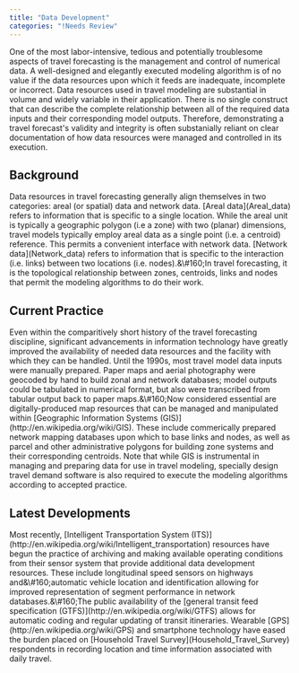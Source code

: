 ```yaml
---
title: "Data Development"
categories: "!Needs Review"
---
```


One of the most labor-intensive, tedious and potentially troublesome aspects of travel forecasting is the management and control of numerical data. A well-designed and elegantly executed modeling algorithm is of no value if the data resources upon which it feeds are inadequate, incomplete or incorrect. Data resources used in travel modeling are substantial in volume and widely variable in their application. There is no single construct that can describe the complete relationship between all of the required data inputs and their corresponding model outputs. Therefore, demonstrating a travel forecast's validity and integrity is often substanially reliant on clear documentation of how data resources were managed and controlled in its execution.

<h2 class="TML">
Background

</h2>
Data resources in travel forecasting generally align themselves in two categories: areal (or spatial) data and network data. <span class="WYSIWYG_LINK">[Areal data](Areal_data)</span> refers to information that is specific to a single location. While the areal unit is typically a geographic polygon (i.e a zone) with two (planar) dimensions, travel models typically employ areal data as a single point (i.e. a centroid) reference. This permits a convenient interface with network data. <span class="WYSIWYG_LINK">[Network data](Network_data)</span> refers to information that is specific to the interaction (i.e. links) between two locations (i.e. nodes).<span class="WYSIWYG_HIDDENWHITESPACE" style="{encoded: 's3'};">&\#160;</span>In travel forecasting, it is the topological relationship between zones, centroids, links and nodes that permit the modeling algorithms to do their work.

<h2 class="TML">
Current Practice

</h2>
Even within the comparitively short history of the travel forecasting discipline, significant advancements in information technology have greatly improved the availability of needed data resources and the facility with which they can be handled. Until the 1990s, most travel model data inputs were manually prepared. Paper maps and aerial photography were geocoded by hand to build zonal and network databases; model outputs could be tabulated in numerical format, but also were transcribed from tabular output back to paper maps.<span class="WYSIWYG_HIDDENWHITESPACE" style="{encoded: 's2'};">&\#160;</span>Now considered essential are digitally-produced map resources that can be managed and manipulated within [Geographic Information Systems (GIS)](http://en.wikipedia.org/wiki/GIS). These include commerically prepared network mapping databases upon which to base links and nodes, as well as parcel and other administrative polygons for building zone systems and their corresponding centroids. Note that while GIS is instrumental in managing and preparing data for use in travel modeling, specially design travel demand software is also required to execute the modeling algorithms according to accepted practice.

<h2 class="TML">
Latest Developments

</h2>
Most recently, [Intelligent Transportation System (ITS)](http://en.wikipedia.org/wiki/Intelligent_transportation) resources have begun the practice of archiving and making available operating conditions from their sensor system that provide additional data development resources. These include longitudinal speed sensors on highways and<span class="WYSIWYG_HIDDENWHITESPACE" style="{encoded: 's2'};">&\#160;</span>automatic vehicle location and identification allowing for improved representation of segment performance in network databases.<span class="WYSIWYG_HIDDENWHITESPACE" style="{encoded: 's2'};">&\#160;</span>The public availability of the [general transit feed specification (GTFS)](http://en.wikipedia.org/wiki/GTFS) allows for automatic coding and regular updating of transit itineraries. Wearable [GPS](http://en.wikipedia.org/wiki/GPS) and smartphone technology have eased the burden placed on [Household Travel Survey](Household_Travel_Survey) respondents in recording location and time information associated with daily travel.

<comments />

